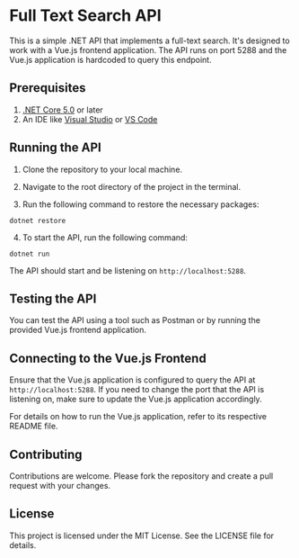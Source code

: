 # Full Text Search API

This is a simple .NET API that implements a full-text search. It's designed to work with a Vue.js frontend application. The API runs on port 5288 and the Vue.js application is hardcoded to query this endpoint.

## Prerequisites

1. [.NET Core 5.0](https://dotnet.microsoft.com/download) or later
2. An IDE like [Visual Studio](https://visualstudio.microsoft.com/) or [VS Code](https://code.visualstudio.com/)

## Running the API

1. Clone the repository to your local machine.

2. Navigate to the root directory of the project in the terminal.

3. Run the following command to restore the necessary packages:

```
dotnet restore
```

4. To start the API, run the following command:

```
dotnet run
```

The API should start and be listening on `http://localhost:5288`.

## Testing the API

You can test the API using a tool such as Postman or by running the provided Vue.js frontend application.

## Connecting to the Vue.js Frontend

Ensure that the Vue.js application is configured to query the API at `http://localhost:5288`. If you need to change the port that the API is listening on, make sure to update the Vue.js application accordingly. 

For details on how to run the Vue.js application, refer to its respective README file.

## Contributing

Contributions are welcome. Please fork the repository and create a pull request with your changes.

## License

This project is licensed under the MIT License. See the LICENSE file for details.
